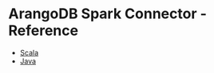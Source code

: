 <!-- don't edit here, its from https://@github.com/arangodb/arangodb-spark-connector.git / docs/Drivers/ -->
# ArangoDB Spark Connector - Reference

- [Scala](Scala.md)
- [Java](Java.md)
